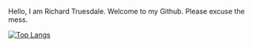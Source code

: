 Hello, 
I am Richard Truesdale. 
Welcome to my Github. 
Please excuse the mess. 

[![Top Langs](https://github-readme-stats.vercel.app/api/top-langs/?username=TheAlmightyMeese&layout=compact)](https://github.com/anuraghazra/github-readme-stats)

